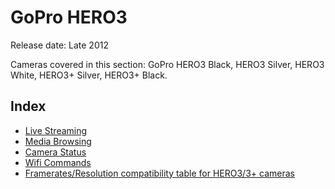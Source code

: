 # GoPro HERO3

Release date: Late 2012

Cameras covered in this section: GoPro HERO3 Black, HERO3 Silver, HERO3 White, HERO3+ Silver, HERO3+ Black.

## Index

* [Live Streaming](/HERO3/Livestreaming.md)
* [Media Browsing](/HERO3/Mediabrowsing.md)
* [Camera Status](/HERO3/CameraStatus.md)
* [Wifi Commands](/HERO3/WifiCommands.md)
* [Framerates/Resolution compatibility table for HERO3/3+ cameras](/HERO3/Framerates-Resolutions.md)
